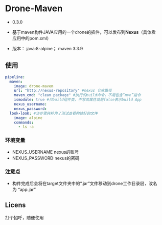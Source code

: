 # Drone-Maven
- 0.3.0

- 基于maven构件JAVA应用的一个drone的插件，可以发布到**Nexus**（具体看应用中的pom.xml）

- 版本： java:8-alpine； maven 3.3.9


## 使用
``` yaml
pipeline:
  maven:
    image: drone-maven
    url: "http://nexus-repository" #nexus 仓库路径
    maven_cmd: "clean package" #执行的build命令，不用包含“mvn”指令
    ismodule: true #只build组件类，不写改属性或是false表示build App
    nexus_username:
    nexus_password:
  look-look: #该步骤纯粹为了测试查看构建好的文件
    image: alpine
    commands:
      - ls -a
```
### 环境变量
+ NEXUS_USERNAME nexus的账号
+ NEXUS_PASSWORD nexus的密码

### 注意点
+ 构件完成后会将在target文件夹中的“.jar”文件移动到drone工作目录层，改名为 “app.jar”


## Licens
打个招呼，随便使用
